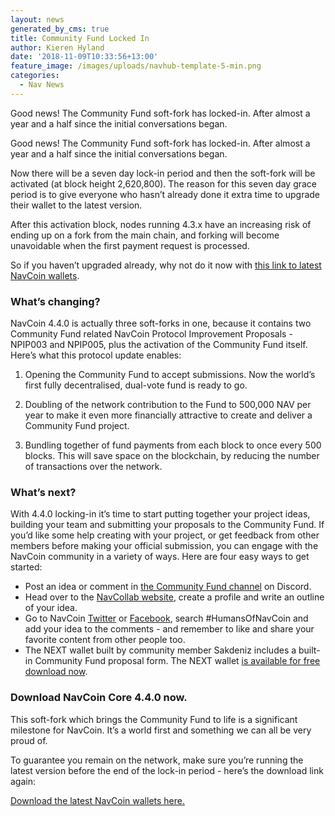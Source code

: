 ```yaml
---
layout: news
generated_by_cms: true
title: Community Fund Locked In
author: Kieren Hyland
date: '2018-11-09T10:33:56+13:00'
feature_image: /images/uploads/navhub-template-5-min.png
categories:
  - Nav News
---
```

Good news! The Community Fund soft-fork has locked-in. After almost a year and a half since the initial conversations began.

Good news! The Community Fund soft-fork has locked-in. After almost a year and a half since the initial conversations began.

Now there will be a seven day lock-in period and then the soft-fork will be activated (at block height 2,620,800). The reason for this seven day grace period is to give everyone who hasn’t already done it extra time to upgrade their wallet to the latest version. 

After this activation block, nodes running 4.3.x have an increasing risk of ending up on a fork from the main chain, and forking will become unavoidable when the first payment request is processed.

So if you haven’t upgraded already, why not do it now with [this link to latest NavCoin wallets](https://navcoin.org/en/wallets/).

### What’s changing?

NavCoin 4.4.0 is actually three soft-forks in one, because it contains two Community Fund related NavCoin Protocol Improvement Proposals - NPIP003 and NPIP005, plus the activation of the Community Fund itself. Here’s what this protocol update enables:

1. Opening the Community Fund to accept submissions. Now the world’s first fully decentralised, dual-vote fund is ready to go.

2. Doubling of the network contribution to the Fund to 500,000 NAV per year to make it even more financially attractive to create and deliver a Community Fund project.

3. Bundling together of fund payments from each block to once every 500 blocks. This will save space on the blockchain, by reducing the number of transactions over the network.

### What’s next?

With 4.4.0 locking-in it’s time to start putting together your project ideas, building your team and submitting your proposals to the Community Fund. If you’d like some help creating with your project, or get feedback from other members before making your official submission, you can engage with the NavCoin community in a variety of ways. Here are four easy ways to get started:

* Post an idea or comment in [the Community Fund channel](https://discord.gg/9wfnZZ) on Discord.
* Head over to the [NavCollab website](https://collab.navcoin.org/dashboard), create a profile and write an outline of your idea.
* Go to NavCoin [Twitter](https://twitter.com/navcoin) or [Facebook](https://www.facebook.com/NavCoin/), search #HumansOfNavCoin and add your idea to the comments - and remember to like and share your favorite content from other people too. 
* The NEXT wallet built by community member Sakdeniz includes a built-in Community Fund proposal form. The NEXT wallet [is available for free download now](http://next.navcommunity.net/).

### Download NavCoin Core 4.4.0 now.

This soft-fork which brings the Community Fund to life is a significant milestone for NavCoin. It’s a world first and something we can all be very proud of. 

To guarantee you remain on the network, make sure you’re running the latest version before the end of the lock-in period - here’s the download link again:

[Download the latest NavCoin wallets here.](https://navcoin.org/en/wallets/)

